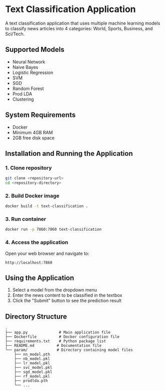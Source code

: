 # Text Classification Application

A text classification application that uses multiple machine learning models to classify news articles into 4 categories: World, Sports, Business, and Sci/Tech.

## Supported Models

- Neural Network
- Naive Bayes
- Logistic Regression
- SVM
- SGD
- Random Forest
- Prod LDA
- Clustering

## System Requirements

- Docker
- Minimum 4GB RAM
- 2GB free disk space

## Installation and Running the Application

### 1. Clone repository

```bash
git clone <repository-url>
cd <repository-directory>
```

### 2. Build Docker image

```bash
docker build -t text-classification .
```

### 3. Run container

```bash
docker run -p 7860:7860 text-classification
```

### 4. Access the application

Open your web browser and navigate to:
```
http://localhost:7860
```

## Using the Application

1. Select a model from the dropdown menu
2. Enter the news content to be classified in the textbox
3. Click the "Submit" button to see the prediction result

## Directory Structure

```
.
├── app.py              # Main application file
├── Dockerfile          # Docker configuration file
├── requirements.txt    # Python package list
├── README.md          # Documentation file
└── param/             # Directory containing model files
    ├── nn_model.pth
    ├── nb_model.pkl
    ├── lr_model.pkl
    ├── svc_model.pkl
    ├── sgd_model.pkl
    ├── rf_model.pkl
    ├── prodlda.pth
    └── ...
```